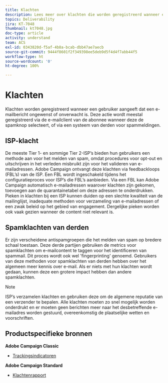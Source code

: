```yaml
---
title: Klachten
description: Lees meer over klachten die worden geregistreerd wanneer een gebruiker aangeeft dat een e-mail ongewenst of onverwacht is.
topics: Deliverability
jira: KT-7048
thumbnail: kt7048.jpg
doc-type: article
activity: understand
team: ACS
exl-id: 0343820d-f5af-4b8a-bcab-dbb47ae7aecb
source-git-commit: 9444f8601f2f349398ee5deb9d5f4d4f7abb44f5
workflow-type: ht
source-wordcount: '0'
ht-degree: 100%

---
```


# Klachten

Klachten worden geregistreerd wanneer een gebruiker aangeeft dat een e-mailbericht ongewenst of onverwacht is. Deze actie wordt meestal geregistreerd via de e-mailclient van de abonnee wanneer deze de spamknop selecteert, of via een systeem van derden voor spammeldingen.

## ISP-klacht

De meeste Tier 1- en sommige Tier 2-ISP’s bieden hun gebruikers een methode aan voor het melden van spam, omdat procedures voor opt-out en uitschrijven in het verleden misbruikt zijn voor het valideren van e-mailadressen. Adobe Campaign ontvangt deze klachten via feedbackloops (FBL’s) van de ISP. Een FBL wordt ingeschakeld tijdens het configuratieproces voor ISP’s die FBL’s aanbieden. Via een FBL kan Adobe Campaign automatisch e-mailadressen waarover klachten zijn gekomen, toevoegen aan de quarantainetabel om deze adressen te onderdrukken. Pieken in klachten bij een ISP kunnen duiden op een slechte kwaliteit van de mailinglijst, inadequate methoden voor verzameling van e-mailadressen of een zwak beleid op het gebied van engagement. Dergelijke pieken worden ook vaak gezien wanneer de content niet relevant is.

## Spamklachten van derden

Er zijn verscheidene antispamgroepen die het melden van spam op bredere schaal toestaan. Deze derde partijen gebruiken de metrics voor spamklachten om e-mailcontent te taggen voor het identificeren van spammail. Dit proces wordt ook wel &#39;fingerprinting&#39; genoemd. Gebruikers van deze methoden voor spamklachten van derden hebben over het algemeen meer kennis over e-mail. Als er niets met hun klachten wordt gedaan, kunnen deze een grotere impact hebben dan andere spamklachten.

>[!NOTE]
>
>ISP’s verzamelen klachten en gebruiken deze om de algemene reputatie van een verzender te bepalen. Alle klachten moeten zo snel mogelijk worden onderdrukt en er moeten geen berichten meer naar het desbetreffende e-mailadres worden gestuurd, overeenkomstig de plaatselijke wetten en voorschriften.

## Productspecifieke bronnen

**Adobe Campaign Classic**

* [Trackingsindicatoren](https://experienceleague.adobe.com/docs/campaign-classic/using/reporting/reports-on-deliveries/delivery-reports.html?lang=nl#tracking-indicators)

**Adobe Campaign Standard**

* [Klachtenrapport](https://experienceleague.adobe.com/docs/campaign-standard/using/reporting/list-of-reports/complaints.html?lang=nl#reporting)

